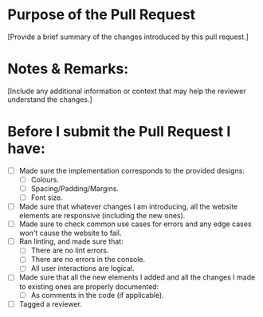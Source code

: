 # Purpose of the Pull Request
[Provide a brief summary of the changes introduced by this pull request.]

# Notes & Remarks:
[Include any additional information or context that may help the reviewer understand the changes.]

# Before I submit the Pull Request I have:
- [ ] Made sure the implementation corresponds to the provided designs:
  - [ ] Colours.
  - [ ] Spacing/Padding/Margins.
  - [ ] Font size.
- [ ] Made sure that whatever changes I am introducing, all the website elements are responsive (including the new ones).
- [ ] Made sure to check common use cases for errors and any edge cases won't cause the website to fail.
- [ ] Ran linting, and made sure that:
  - [ ] There are no lint errors.
  - [ ] There are no errors in the console.
  - [ ] All user interactions are logical.
- [ ] Made sure that all the new elements I added and all the changes I made to existing ones are properly documented:
  - [ ] As comments in the code (if applicable).
- [ ] Tagged a reviewer.
